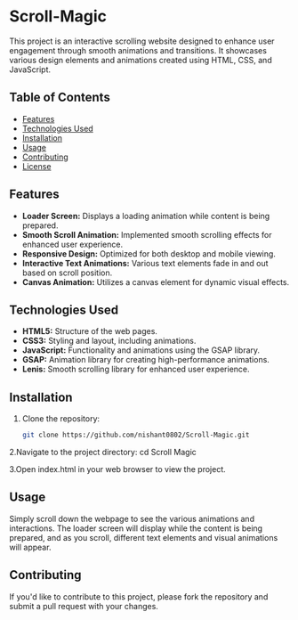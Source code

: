 # Scroll-Magic

This project is an interactive scrolling website designed to enhance user engagement through smooth animations and transitions. It showcases various design elements and animations created using HTML, CSS, and JavaScript.

## Table of Contents

- [Features](#features)
- [Technologies Used](#technologies-used)
- [Installation](#installation)
- [Usage](#usage)
- [Contributing](#contributing)
- [License](#license)

## Features

- **Loader Screen:** Displays a loading animation while content is being prepared.
- **Smooth Scroll Animation:** Implemented smooth scrolling effects for enhanced user experience.
- **Responsive Design:** Optimized for both desktop and mobile viewing.
- **Interactive Text Animations:** Various text elements fade in and out based on scroll position.
- **Canvas Animation:** Utilizes a canvas element for dynamic visual effects.

## Technologies Used

- **HTML5:** Structure of the web pages.
- **CSS3:** Styling and layout, including animations.
- **JavaScript:** Functionality and animations using the GSAP library.
- **GSAP:** Animation library for creating high-performance animations.
- **Lenis:** Smooth scrolling library for enhanced user experience.

## Installation

1. Clone the repository:
   ```bash
   git clone https://github.com/nishant0802/Scroll-Magic.git

2.Navigate to the project directory:
  cd Scroll Magic

3.Open index.html in your web browser to view the project.

## Usage
Simply scroll down the webpage to see the various animations and interactions. The loader screen will display while the content is being prepared, and as you scroll, different text elements and visual animations will appear.

## Contributing
If you'd like to contribute to this project, please fork the repository and submit a pull request with your changes.








